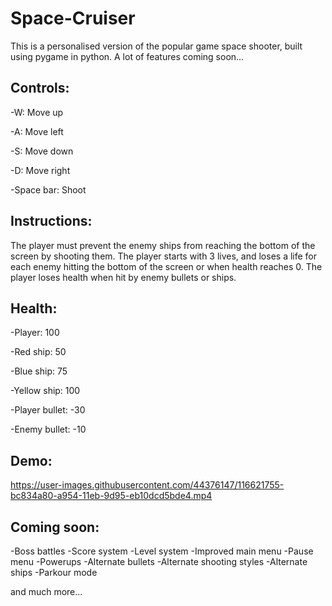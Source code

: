 # Space-Cruiser
This is a personalised version of the popular game space shooter, built using pygame in python.
A lot of features coming soon...


Controls:
---------
-W: Move up

-A: Move left

-S: Move down

-D: Move right

-Space bar: Shoot


Instructions:
-------------
The player must prevent the enemy ships from reaching the bottom of the screen by shooting them.
The player starts with 3 lives, and loses a life for each enemy hitting the bottom of the screen or when health reaches 0.
The player loses health when hit by enemy bullets or ships.

Health:
-------
-Player: 100 

-Red ship: 50

-Blue ship: 75

-Yellow ship: 100

-Player bullet: -30

-Enemy bullet: -10



Demo:
----

https://user-images.githubusercontent.com/44376147/116621755-bc834a80-a954-11eb-9d95-eb10dcd5bde4.mp4



Coming soon:
------------
-Boss battles
-Score system
-Level system
-Improved main menu
-Pause menu
-Powerups
-Alternate bullets
-Alternate shooting styles
-Alternate ships
-Parkour mode

and much more...
